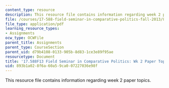 ```yaml
---
content_type: resource
description: This resource file contains information regarding week 2 paper topics.
file: /courses/17-588-field-seminar-in-comparative-politics-fall-2013/893b1a028f6a60a59ca007227036e98f_MIT17_588F13_Week2Paper.pdf
file_type: application/pdf
learning_resource_types:
- Assignments
ocw_type: OCWFile
parent_title: Assignments
parent_type: CourseSection
parent_uid: d79b4108-0133-905b-8d83-1ce3e89f95ae
resourcetype: Document
title: '17.588F13 Field Seminar in Comparative Politics: Wk 2 Paper Topics'
uid: 893b1a02-8f6a-60a5-9ca0-07227036e98f
---
```

This resource file contains information regarding week 2 paper topics.

